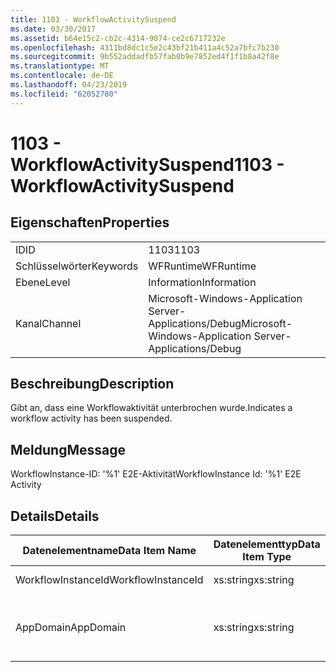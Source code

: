```yaml
---
title: 1103 - WorkflowActivitySuspend
ms.date: 03/30/2017
ms.assetid: b64e15c2-cb2c-4314-9074-ce2c6717232e
ms.openlocfilehash: 4311bd8dc1c5e2c43bf21b411a4c52a7bfc7b230
ms.sourcegitcommit: 9b552addadfb57fab0b9e7852ed4f1f1b8a42f8e
ms.translationtype: MT
ms.contentlocale: de-DE
ms.lasthandoff: 04/23/2019
ms.locfileid: "62052780"
---
```

# <a name="1103---workflowactivitysuspend"></a><span data-ttu-id="97ddc-102">1103 - WorkflowActivitySuspend</span><span class="sxs-lookup"><span data-stu-id="97ddc-102">1103 - WorkflowActivitySuspend</span></span>
## <a name="properties"></a><span data-ttu-id="97ddc-103">Eigenschaften</span><span class="sxs-lookup"><span data-stu-id="97ddc-103">Properties</span></span>  
  
|||  
|-|-|  
|<span data-ttu-id="97ddc-104">ID</span><span class="sxs-lookup"><span data-stu-id="97ddc-104">ID</span></span>|<span data-ttu-id="97ddc-105">1103</span><span class="sxs-lookup"><span data-stu-id="97ddc-105">1103</span></span>|  
|<span data-ttu-id="97ddc-106">Schlüsselwörter</span><span class="sxs-lookup"><span data-stu-id="97ddc-106">Keywords</span></span>|<span data-ttu-id="97ddc-107">WFRuntime</span><span class="sxs-lookup"><span data-stu-id="97ddc-107">WFRuntime</span></span>|  
|<span data-ttu-id="97ddc-108">Ebene</span><span class="sxs-lookup"><span data-stu-id="97ddc-108">Level</span></span>|<span data-ttu-id="97ddc-109">Information</span><span class="sxs-lookup"><span data-stu-id="97ddc-109">Information</span></span>|  
|<span data-ttu-id="97ddc-110">Kanal</span><span class="sxs-lookup"><span data-stu-id="97ddc-110">Channel</span></span>|<span data-ttu-id="97ddc-111">Microsoft-Windows-Application Server-Applications/Debug</span><span class="sxs-lookup"><span data-stu-id="97ddc-111">Microsoft-Windows-Application Server-Applications/Debug</span></span>|  
  
## <a name="description"></a><span data-ttu-id="97ddc-112">Beschreibung</span><span class="sxs-lookup"><span data-stu-id="97ddc-112">Description</span></span>  
 <span data-ttu-id="97ddc-113">Gibt an, dass eine Workflowaktivität unterbrochen wurde.</span><span class="sxs-lookup"><span data-stu-id="97ddc-113">Indicates a workflow activity has been suspended.</span></span>  
  
## <a name="message"></a><span data-ttu-id="97ddc-114">Meldung</span><span class="sxs-lookup"><span data-stu-id="97ddc-114">Message</span></span>  
 <span data-ttu-id="97ddc-115">WorkflowInstance-ID: '%1' E2E-Aktivität</span><span class="sxs-lookup"><span data-stu-id="97ddc-115">WorkflowInstance Id: '%1' E2E Activity</span></span>  
  
## <a name="details"></a><span data-ttu-id="97ddc-116">Details</span><span class="sxs-lookup"><span data-stu-id="97ddc-116">Details</span></span>  
  
|<span data-ttu-id="97ddc-117">Datenelementname</span><span class="sxs-lookup"><span data-stu-id="97ddc-117">Data Item Name</span></span>|<span data-ttu-id="97ddc-118">Datenelementtyp</span><span class="sxs-lookup"><span data-stu-id="97ddc-118">Data Item Type</span></span>|<span data-ttu-id="97ddc-119">Beschreibung</span><span class="sxs-lookup"><span data-stu-id="97ddc-119">Description</span></span>|  
|--------------------|--------------------|-----------------|  
|<span data-ttu-id="97ddc-120">WorkflowInstanceId</span><span class="sxs-lookup"><span data-stu-id="97ddc-120">WorkflowInstanceId</span></span>|<span data-ttu-id="97ddc-121">xs:string</span><span class="sxs-lookup"><span data-stu-id="97ddc-121">xs:string</span></span>|<span data-ttu-id="97ddc-122">Die Instanz-ID für den Workflow.</span><span class="sxs-lookup"><span data-stu-id="97ddc-122">The workflow instance id.</span></span>|  
|<span data-ttu-id="97ddc-123">AppDomain</span><span class="sxs-lookup"><span data-stu-id="97ddc-123">AppDomain</span></span>|<span data-ttu-id="97ddc-124">xs:string</span><span class="sxs-lookup"><span data-stu-id="97ddc-124">xs:string</span></span>|<span data-ttu-id="97ddc-125">Die von AppDomain.CurrentDomain.FriendlyName zurückgegebene Zeichenfolge.</span><span class="sxs-lookup"><span data-stu-id="97ddc-125">The string returned by AppDomain.CurrentDomain.FriendlyName.</span></span>|

